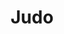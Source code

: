 ---
title: "Judo"
description: "Tällä sivulla on tietoa judosta."

service:
  enable: true
  service_item:
    - title: "Judo lajina"
      images:
      - "../../images/judothrow2.webp"
      content: |
        Judo on maailman levinnein ja harrastajamääriltään suurin kamppailulaji. Kansainväliseen judoliittoon IJF kuuluu 200 jäsenmaata. Judo on olympialajien joukossa viidenneksi suurin laji kansainvälisen liiton jäsenmaiden lukumäärällä mitattuna. Euroopassa lajia harrastaa yli kaksi miljoonaa ihmistä. Suomessa seuroja on 123 ja harrastajia niissä yhteensä n. 12.500.

        Judo syntyi 1880-luvulla, kun lajin kehittäjä, kasvatustieteen professori, Jigoro Kano muokkasi vanhoista japanilaista taistelutaidoista liikuntamuodon, jossa vastustajaa vahingoittamatta voitiin kilpailla. Judo esiteltiin ensimmäisen kerran Suomessa jo vuonna 1890, jolloin lajin kehittäjä vieraili Helsingissä. Varsinainen judotoiminta alkoi Suomessa 1954. Suomen Judoliitto ry perustettiin vuonna 1958. Olympialajiksi judo valittiin 1964.
        
    - title: "Judo Kokkolassa"
      images:
      - "../../images/judochoke1.webp"
      content: |
        Kokkolassa Judoa on harrastettu kahdeksankymmentäluvun alusta. Aluksi toimittiin Kokkolan Veikkojen puitteissa. Vuodesta 1993 alkaen on toimittu Kokkolan Budon Judojaostona. Judokoita seurassa on noin 30, joista aktiivisesti kilpailevia 5-10 judokaa. Menestystä on tullut aluemestaruuskisoista.

        Kokkolan Budossa joukkoon mahtuu harrastamaan sekä kunto- että kisajudoa. Mattojudoa seurassamme arvostetaan erityisesti.
        
        **Tiedustelut:**
        Jukka Aalto: 050 351 0976
        Timo Sivula: 045 624 5150
        
    - title: "Muksujudo- ja perhejudo"
      images:
      - "../../images/judoukemi.webp"
      content: |
        Kokkolan Budon muksujudoon pääsee 3 – 6 vuotiaana aikuisen kanssa. Nimi Judo tarkoittaa pehmeää tietä ja sen mukaisesti vastustajaa ei lyödä eikä potkita, vaan Judo opettaa joustamaan sekä fyysisesti että henkisesti.

        Mitä nuorempana aloittaa, sen paremmat mahdollisuudet ovat elinikäisen oppimisen aikana omaksua vaikeatkin tekniikat niin, että ne ovat mahdollisimman luontevia. Tärkeintä on opetella käytöstapoja ja toisen kunnioittamisen periaatetta. Itsensä hallitseva ja judon periaatteet tunteva judoka on henkisesti ja fyysisesti vahva myös judotatamin ulkopuolella. Judon arvot: joustaminen, yhteinen hyvä ja hyödyn maksimointi tukevat tätä kehitystä.

        3-6 vuotiaat opettelevat judoa muksujudossa leikin ja kisaamisen varjolla yhdessä vanhemman kanssa. Iän karttumisen myötä opetellaan vaikeampia asioita.  Muksujudo kehittää lapsen motoriikkaa, kordinaatiota, ryhmätyöskentelytaitoja sekä oikeanlaista rohkeutta tehdä uusia asioita, auttaen näin lapsen kokonaiskehitystä.

timetable:
  enable: true
  title: "Judon harjoitusajat"
  timetable_item:
    - name: "Judon peruskurssi ja ylemmät vyöt"
      time1: "Tiistai klo 18:00-19:30"
      time1location: (Martial Arts Center)
      time2: "Torstai klo 18:00-19:00"
      time2location: (Martial Arts Center)

    - name: "Junnujudo"
      time1: "Tiistai klo 16:00-17:00"
      time1location: "(Martial Arts Center)"
      time2: "Perjantai klo 16:00-17:00"
      time2location: "(Kampushalli)"

    - name: "Muksu- ja perhejudo"
      time1: "Sunnuntai klo 10:00-11:00"
      time1location: (Martial Arts Center)

    - name: "Judo katatreenit"
      time1: "Sunnuntai klo 15:30-16:30"
      time1location: (Martial Arts Center)

coaches:
  enable: true
  title: "Judon valmentajat"
  coach_item:

    - name: "Rachid El Kadiri"
      belt: "3. dan musta vyö"
      beltcolor: "#222"
      image: "../../images/coaches/Rachid El Kadiri.webp"
      description: "Peruskurssin ja ylempien vöiden valmentaja"

    - name: "Timo Sivula"
      belt: "1. dan musta vyö"
      beltcolor: "#222"
      image: "../../images/coaches/Timo Sivula.webp"
      description: "Katakurssin valmentaja"

    - name: "Jukka Aalto"
      belt: "1. kyū ruskea vyö"
      image: "../../images/coaches/Jukka Aalto.webp"
      beltcolor: "#3f2a14"
      description: "Seniorijudon valmentaja"

    - name: "Jani Möller"
      belt: "2. kyū sininen vyö"
      beltcolor: "#355cb0"
      image: "../../images/coaches/Missing Picture.webp"
      description: "Peruskurssin ja ylempien vöiden valmentaja"

    - name: "Jemina Salonen"
      belt: "2. kyū sininen vyö"
      beltcolor: "#355cb0"
      image: "../../images/coaches/Jemina Salonen.png"
      description: "Junnujudon valmentaja"

    - name: "Mira Ojala"
      belt: "5. kyū keltainen vyö"
      beltcolor: "#B7AE1F"
      image: "../../images/coaches/Missing Picture.webp"
      description: "Junnujudon valmentaja"    

#    - name: "Tomi Laaksonen"
#      belt: "?. kyu ? vyö"
#      beltcolor: "#DEDED9"
#      image: "../../images/coaches/Missing Picture.webp"
#      description: "Junnujudon valmentaja"  
      
moreinfo:
  enable: true
  title: "Judon harrastajille"
  content: |
    Liitto: [Suomen Judoliitto](https://www.judoliitto.fi/)

    Kokkolan Budolla on käytössä [Suomisport](https://www.suomisport.fi), josta harrastajat saavat ostettua lisenssit ja vakuutukset.
---